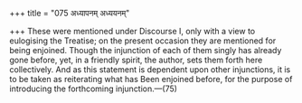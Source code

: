+++
title = "075 अध्यापनम् अध्ययनम्"

+++
These were mentioned under Discourse I, only with a view to eulogising
the Treatise; on the present occasion they are mentioned for being
enjoined. Though the injunction of each of them singly has already gone
before, yet, in a friendly spirit, the author, sets them forth here
collectively. And as this statement is dependent upon other injunctions,
it is to be taken as reiterating what has Been enjoined before, for the
purpose of introducing the forthcoming injunction.—(75)


